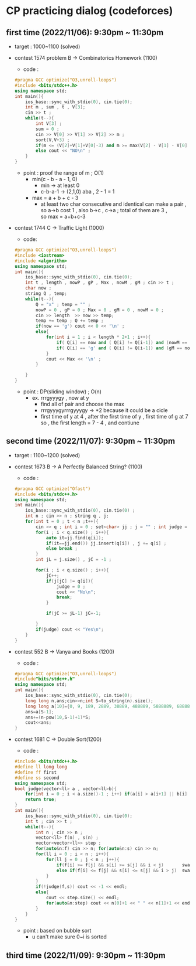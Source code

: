 # CP practicing dialog (codeforces) 
## first time (2022/11/06): 9:30pm ~ 11:30pm
* target : 1000~1100 (solved)
* contest 1574 problem B -> Combinatorics Homework (1100)
    * code : 
    ```c++
    #pragma GCC optimize("O3,unroll-loops")
    #include <bits/stdc++.h>
    using namespace std;
    int main(){
        ios_base::sync_with_stdio(0), cin.tie(0); 
        int m , sum , t , V[3]; 
        cin >> t ; 
        while(t--){
            int V[3] ; 
            sum = 0 ; 
            cin >> V[0] >> V[1] >> V[2] >> m ;
            sort(V,V+3) ; 
            if(m <= (V[2]+V[1]+V[0]-3) and m >= max(V[2] - V[1] - V[0] -1 ,0 )) cout << "Yes\n";
            else cout << "NO\n" ; 
        }
    }
    ```
    * point : proof the range of m ; O(1)
        * min(c - b - a - 1, 0)
            * min  -> at least 0
            * c-b-a-1 -> (2,1,0) aba , 2 - 1 = 1 
        * max = a + b + c - 3
            *  at least two char consecutive and identical can make a pair , </br> so a->b cost 1 , also b->c , c->a ; total of them are 3 ,</br> so max = a+b+c-3


* contest 1744 C -> Traffic Light (1000)
    * code:
    ```c++
    #pragma GCC optimize("O3,unroll-loops")
    #include <iostream>
    #include <algorithm>
    using namespace std;
    int main(){
        ios_base::sync_with_stdio(0), cin.tie(0);
        int t , length , nowP , gP , Max , nowM , gM ; cin >> t ; 
        char now ; 
        string Q , temp; 
        while(t--){
            Q = "x" ; temp = "" ; 
            nowP = 0 , gP = 0 ; Max = 0 , gM = 0 , nowM = 0 ; 
            cin >> length  >> now >> temp; 
            temp += temp ; Q += temp ; 
            if(now == 'g') cout << 0 << '\n' ; 
            else{
                for(int i = 1 ; i < length * 2+1 ; i++){
                    if( Q[i] == now and ( Q[i] != Q[i-1]) and (nowM == gM) ) nowP = i , nowM++ ; 
                    if( Q[i] == 'g' and ( Q[i] != Q[i-1]) and (gM == nowM-1)) gP = i , Max = max(Max , gP - nowP) , gM++ ; 
                }
                cout << Max << '\n' ; 
            }

        }    
    }
    ```
    * point : DP(sliding window) ; O(n)
        * ex. rrrgyyygy , now at y 
            * find all of pair and choose the max 
            * rrrgyyygyrrrgyyygy -> *2 because it could be a cicle 
            * first time of y at 4 , after the first time of y , first time of g at 7 </br> so , the first length = 7 - 4 , and contiune 



## second time (2022/11/07): 9:30pm ~ 11:30pm

- target : 1100~1200 (solved)
- contest 1673 B -> A Perfectly Balanced String? (1100)
    * code : 
    ```c++
    #pragma GCC optimize("Ofast")
    #include <bits/stdc++.h>
    using namespace std;
    int main(){
        ios_base::sync_with_stdio(0), cin.tie(0) ; 
        int n ; cin >> n ; string q , j; 
        for(int t = 0 ; t < n ;t++){ 
            cin >> q ; int i = 0 ; set<char> jj ; j = "" ; int judge = 1 ;
            for(i ; i < q.size() ; i++){
                auto it=jj.find(q[i]);
                if(it==jj.end()) jj.insert(q[i]) , j += q[i] ; 
                else break ; 
            }
            int jL = j.size() , jC = -1 ; 

            for(i ; i < q.size() ; i++){
                jC++;
                if(j[jC] != q[i]){
                    judge = 0 ; 
                    cout << "No\n";
                    break;
                }

                if(jC >= jL-1) jC=-1;

            }
            if(judge) cout << "Yes\n";
        }
    }
    ```
- contest 552 B -> Vanya and Books (1200)
    * code : 
    ```c++
    #pragma GCC optimize("O3,unroll-loops")
    #include"bits/stdc++.h"
    using namespace std;
    int main(){
        ios_base::sync_with_stdio(0), cin.tie(0);
        long long n,ans;cin>>n;int S=to_string(n).size();
        long long a[10]={0, 9, 189, 2889, 38889, 488889, 5888889, 68888889, 788888889, 8888888889};
        ans=a[S-1];
        ans+=(n-pow(10,S-1)+1)*S;
        cout<<ans;
    }
    ```

- contest 1681 C -> Double Sort(1200)
    * code : 
    ```c++
    #include <bits/stdc++.h>
    #define ll long long
    #define ff first
    #define ss second
    using namespace std;
    bool judge(vector<ll> a , vector<ll>b){
        for(int i = 0 ; i < a.size()-1 ; i++) if(a[i] > a[i+1] || b[i] > b[i+1]) return false;
        return true;
    }
    int main(){
        ios_base::sync_with_stdio(0), cin.tie(0);
        int t ; cin >> t ; 
        while(t--){
            int n ; cin >> n ;
            vector<ll> f(n) , s(n) ;
            vector<vector<ll>> step ; 
            for(auto&n:f) cin >> n; for(auto&n:s) cin >> n;
            for(ll i = 0 ; i < n ; i++){
                for(ll j = 0 ; j < n ; j++){
                    if(f[i] >= f[j] && s[i] >= s[j] && i < j)       swap(f[i],f[j]) , swap(s[i],s[j]) , step.push_back({j,i});
                    else if(f[i] <= f[j] && s[i] <= s[j] && i > j)  swap(f[i],f[j]) , swap(s[i],s[j]) , step.push_back({j,i});
                }
            }
            if(!judge(f,s)) cout << -1 << endl; 
            else{
                cout << step.size() << endl;
                for(auto&n:step) cout << n[0]+1 << " " << n[1]+1 << endl;
            }
        }
    }
    ```
    * point : based on bubble sort
        * u can't make sure 0~i is sorted 

## third time (2022/11/09): 9:30pm ~ 11:30pm
